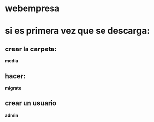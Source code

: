 # webempresa
# si es primera vez que se descarga:

## crear la carpeta: 
**media**
## hacer: 
**migrate** 
## crear un usuario
**admin**